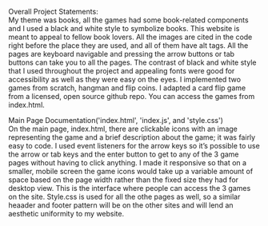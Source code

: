 Overall Project Statements:</br>
My theme was books, all the games had some book-related components and I used a black and white style to symbolize books. This website is meant to appeal to fellow book lovers.
All the images are cited in the code right before the place they are used, and all of them have alt tags.
All the pages are keyboard navigable and pressing the arrow buttons or tab buttons can take you to all the pages.
The contrast of black and white style that I used throughout the project and appealing fonts were good for accessibility as well as they were easy on the eyes. 
I implemented two games from scratch, hangman and flip coins. I adapted a card flip game from a licensed, open source github repo. You can access the games from index.html.

Main Page Documentation('index.html', 'index.js', and 'style.css')</br>
On the main page, index.html, there are clickable icons with an image representing the game and a brief description about the game; it was fairly easy to code. I used event listeners for the arrow keys so it’s possible to use the arrow or tab keys and the enter button to get to any of the 3 game pages without having to click anything.  I made it responsive so that on a smaller, mobile screen the game icons would take up a variable amount of space based on the page width rather than the fixed size they had for desktop view. This is the interface where people can access the 3 games on the site. Style.css is used for all the othe pages as well, so a similar heaader and footer pattern will be on the other sites and will lend an aesthetic uniformity to my website.












